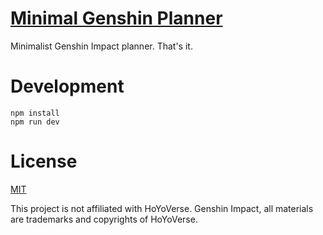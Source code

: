 # [Minimal Genshin Planner](https://genshin-planner.punn.dev)

Minimalist Genshin Impact planner. That's it.

# Development

```
npm install
npm run dev
```

# License

[MIT](https://github.com/Nacabacu/genshin-planner/blob/main/LICENSE)

This project is not affiliated with HoYoVerse.
Genshin Impact, all materials are trademarks and copyrights of HoYoVerse.
